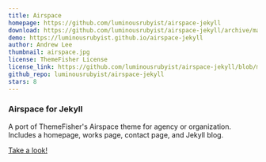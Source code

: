 ```yaml
---
title: Airspace
homepage: https://github.com/luminousrubyist/airspace-jekyll
download: https://github.com/luminousrubyist/airspace-jekyll/archive/master.zip
demo: https://luminousrubyist.github.io/airspace-jekyll
author: Andrew Lee
thumbnail: airspace.jpg
license: ThemeFisher License
license_link: https://github.com/luminousrubyist/airspace-jekyll/blob/master/LICENSE.md
github_repo: luminousrubyist/airspace-jekyll
stars: 8
---
```


### Airspace for Jekyll
A port of ThemeFisher's Airspace theme for agency or organization.
Includes a homepage, works page, contact page, and Jekyll blog.

[Take a look!](https://luminousrubyist.github.io/airspace-jekyll/)
